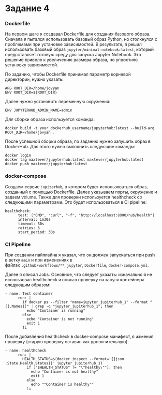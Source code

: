 # Задание 4

### Dockerfile
На первом шаге я создавал Dockerfile для создания базового образа. Сначала я пытался использовать базовый образ Python, но столкнулся с проблемами при установке зависимостей. В результате, я решил использовать базовый образ `jupyter/minimal-notebook:latest`, который предоставляет готовую среду для запуска Jupyter Notebook. Это решение привело к увеличению размера образа, но упростило установку зависимостей.

По заданию, чтобы Dockerfile принимал параметр корневой директории, нужно указать:

```
ARG ROOT_DIR=/home/jovyan
ENV ROOT_DIR=${ROOT_DIR}
```

Далее нужно установить переменную окружения:

`ENV JUPYTERHUB_ADMIN_NAME=admin`

Для сборки образа используется команда:

```
docker build -t your_dockerhub_username/jupyterhub:latest --build-arg ROOT_DIR=/home/jovyan .
```

После успешной сборки образа, по заданию нужно запушить образ в DockerHub. Для этого нужно выполнить следующие команды:

```
docker login
docker tag maxtever/jupyterhub:latest maxtever/jupyterhub:latest
docker push maxtever/jupyterhub:latest
```

### docker-compose

Создаем сервис `jupiterhub`, в котором будет использоваться образ, созданный с помощью Dockerfile. Далее указываем порты, окружение и задаем volume. Также для проверки используется healthcheck со следующими параметрами. Это будет использоваться в CI pipeline:

```
healthcheck:
      test: ["CMD", "curl", "-f", "http://localhost:8000/hub/health"]
      interval: 1m30s
      timeout: 30s
      retries: 5
      start_period: 30s
```

### CI Pipeline 

При создании пайплайна я указал, что он должен запускаться при push в ветку `main` и при изменениях в файлах `.github/workflows/**`, `jupyter`, `Dockerfile`, `docker-compose.yml`.

Далее я описал Jobs. Основное, что следует указать: изначально я не использовал healthcheck и описал проверку на запуск контейнера следующим образом:

```
- name: Test container
      run: |
        if docker ps --filter "name=jupyter_jupiterhub_1" --format "{{.Names}}" | grep -q "jupyter_jupiterhub_1"; then
          echo "Container is running"
        else
          echo "Container is not running"
          exit 1
        fi
```
После добавления healthcheck в docker-compose манифест, я изменил проверку (старую проверку оставил как дополнительную):
```
- name: healthCheck
      run: |
        HEALTH_STATUS=$(docker inspect --format='{{json .State.Health.Status}}' jupyter_jupiterhub_1)
          if ["$HEALTH_STATUS" != "\"healthy\""]; then
            echo "Container is not healthy"
            exit 1
          else
            echo ""Container is healthy""
          fi
```